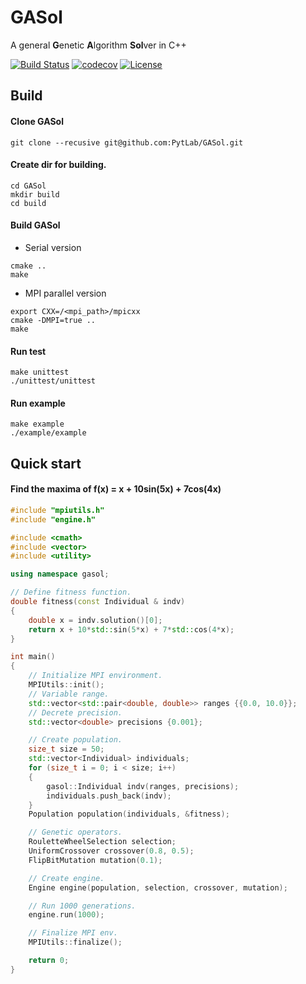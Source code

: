 # GASol

A general **G**enetic **A**lgorithm **Sol**ver in C++ 

[![Build Status](https://api.travis-ci.org/PytLab/GASol.svg?branch=master)](https://travis-ci.org/PytLab/GASol)
[![codecov](https://img.shields.io/codecov/c/github/PytLab/GASol/master.svg)](https://codecov.io/gh/PytLab/GASol)
[![License](https://img.shields.io/badge/license-GPLv3-blue.svg)](https://github.com/PytLab/GASol/blob/master/LICENSE)

## Build

#### Clone GASol

``` shell
git clone --recusive git@github.com:PytLab/GASol.git
```

#### Create dir for building.

``` shell
cd GASol
mkdir build
cd build
```
#### Build GASol

- Serial version
``` shell
cmake ..
make
```

- MPI parallel version
```
export CXX=/<mpi_path>/mpicxx
cmake -DMPI=true ..
make
```

#### Run test
``` shell
make unittest
./unittest/unittest
```
#### Run example

``` shell
make example
./example/example
```

## Quick start

#### Find the maxima of f(x) = x + 10sin(5x) + 7cos(4x)

``` cpp
#include "mpiutils.h"
#include "engine.h"

#include <cmath>
#include <vector>
#include <utility>

using namespace gasol;

// Define fitness function. 
double fitness(const Individual & indv)
{
    double x = indv.solution()[0];
    return x + 10*std::sin(5*x) + 7*std::cos(4*x);
}

int main()
{
    // Initialize MPI environment.
    MPIUtils::init();
    // Variable range.
    std::vector<std::pair<double, double>> ranges {{0.0, 10.0}};
    // Decrete precision.
    std::vector<double> precisions {0.001};

    // Create population.
    size_t size = 50;
    std::vector<Individual> individuals;
    for (size_t i = 0; i < size; i++)
    {
        gasol::Individual indv(ranges, precisions);
        individuals.push_back(indv);
    }
    Population population(individuals, &fitness);

    // Genetic operators.
    RouletteWheelSelection selection;
    UniformCrossover crossover(0.8, 0.5);
    FlipBitMutation mutation(0.1);

    // Create engine.
    Engine engine(population, selection, crossover, mutation);

    // Run 1000 generations.
    engine.run(1000);

    // Finalize MPI env.
    MPIUtils::finalize();

    return 0;
}
```

